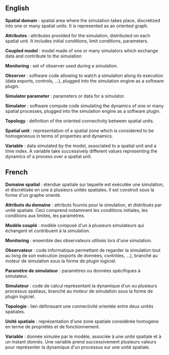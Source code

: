 ## English

**Spatial domain** : spatial area where the simulation takes place, discretized into one or many spatial units. It is represented as an oriented graph.

**Attributes** : attributes provided for the simulation, distributed on each spatial unit. It includes initial conditions, limit conditions, parameters.

**Coupled model** : model made of one or many simulators which exchange data and contribute to the simulation

**Monitoring** : set of observer used during a simulation.

**Observer** : software code allowing to watch a simulation along its execution (data exports, controls, ...), plugged into the simulation engine as a software plugin.

**Simulator parameter** : parameters or data for a simulator.

**Simulator** : software compute code simulating the dynamics of one or many spatial processes, plugged into the simulation engine as a software plugin.

**Topology** : definition of the oriented connectivity between spatial units.

**Spatial unit** : representation of a spatial zone which is considered to be homogeneous in terms of properties and dynamics.

**Variable** : data simulated by the model, associated to a spatial unit and a time index. A variable take successively different values representing the dynamics of a process over a spatial unit.


## French

**Domaine spatial** : étendue spatiale sur laquelle est exécutée une simulation, et discrétisée en une à plusieurs unités spatiales. Il est construit sous la forme d'un graphe orienté.

**Attributs du domaine** : attributs fournis pour la simulation, et distribués par unité spatiale. Ceci comprend notamment les conditions initiales, les conditions aux limites, les paramètres.

**Modèle couplé** : modèle composé d'un à plusieurs simulateurs qui échangent et contribuent à la simulation.

**Monitoring** : ensemble des observateurs utilisés lors d'une simulation.

**Observateur** : code informatique permettant de regarder la simulation tout au long de son exécution (exports de données, contrôles, ...), branché au moteur de simulation sous la forme de plugin logiciel.

**Paramètre de simulateur** : paramètres ou données spécifiques à simulateur.

**Simulateur** : code de calcul représentant la dynamique d'un ou plusieurs processus spatiaux, branché au moteur de simulation sous la forme de plugin logiciel.

**Topologie** : lien définissant une connectivité orientée entre deux unités spatiales.

**Unité spatiale** : représentation d'une zone spatiale considérée homogène en terme de propriétés et de fonctionnement.

**Variable** : donnée simulée par le modèle, associée à une unité spatiale et à un instant donnés. Une variable prend successivement plusieurs valeurs pour représenter la dynamique d'un processus sur une unité spatiale.
